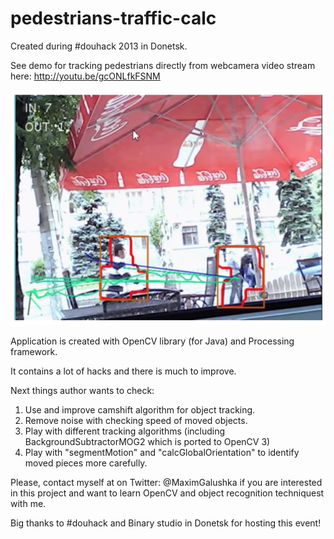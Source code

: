 pedestrians-traffic-calc
========================

Created during #douhack 2013 in Donetsk.

See demo for tracking pedestrians directly from webcamera video stream here:
http://youtu.be/gcONLfkFSNM

![Ttracking pedestrians screenshot](https://raw.githubusercontent.com/mgalushka/pedestrians-traffic-calc/master/resources/tracking_people_2.png)

Application is created with OpenCV library (for Java) and Processing framework.

It contains a lot of hacks and there is much to improve.

Next things author wants to check:

1. Use and improve camshift algorithm for object tracking.
2. Remove noise with checking speed of moved objects.
3. Play with different tracking algorithms (including BackgroundSubtractorMOG2 which is ported to OpenCV 3)
4. Play with "segmentMotion" and "calcGlobalOrientation" to identify moved pieces more carefully.

Please, contact myself at on Twitter: @MaximGalushka if you are interested in this project and want to learn OpenCV and object recognition techniquest with me.

Big thanks to #douhack and Binary studio in Donetsk for hosting this event!
